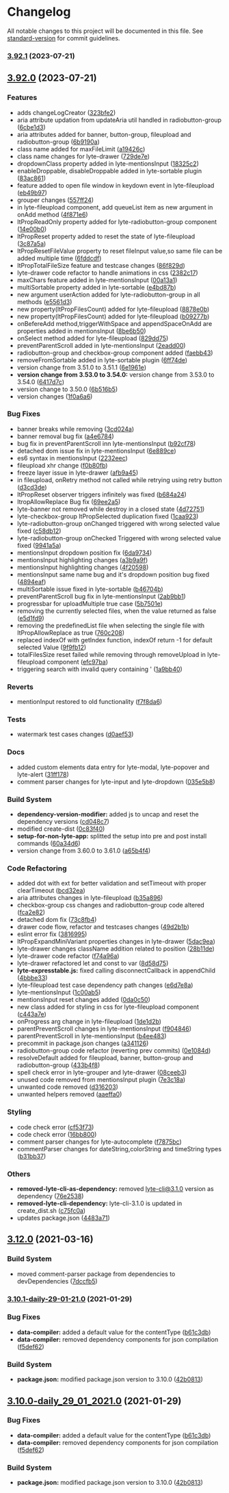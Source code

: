 # Changelog

All notable changes to this project will be documented in this file. See [standard-version](https://github.com/conventional-changelog/standard-version) for commit guidelines.

### [3.92.1](https://git.csez.zohocorpin.com/lyte.js/lyte-ui-component/compare/v3.92.0...v3.92.1) (2023-07-21)

## [3.92.0](https://git.csez.zohocorpin.com/lyte.js/lyte-ui-component/compare/v3.12.0...v3.92.0) (2023-07-21)


### Features

* adds changeLogCreator ([323bfe2](https://git.csez.zohocorpin.com/lyte.js/lyte-ui-component/commit/323bfe24cd9bc8cb0f173d26e192a6f4a7a83d0b))
* aria attribute updation from updateAria util handled in radiobutton-group ([6cbe1d3](https://git.csez.zohocorpin.com/lyte.js/lyte-ui-component/commit/6cbe1d3cc34a00cb4406589799ce73b61e1261c6))
* aria attributes added for banner, button-group, fileupload and radiobutton-group ([6b9190a](https://git.csez.zohocorpin.com/lyte.js/lyte-ui-component/commit/6b9190a8d04a7a234fe65dc5a2a1f7c7a1ab60ad))
* class name added for maxFileLimit ([a19426c](https://git.csez.zohocorpin.com/lyte.js/lyte-ui-component/commit/a19426c03416381771b51e1ed08e5c99207ae632))
* class name changes for lyte-drawer ([729de7e](https://git.csez.zohocorpin.com/lyte.js/lyte-ui-component/commit/729de7ebd0e0df23b668c18dd0474b9617cde961))
* dropdownClass property added in lyte-mentionsInput ([18325c2](https://git.csez.zohocorpin.com/lyte.js/lyte-ui-component/commit/18325c2c28827b0806ab3f6625bc72f069f82b3a))
* enableDroppable, disableDroppable added in lyte-sortable plugin ([83ac861](https://git.csez.zohocorpin.com/lyte.js/lyte-ui-component/commit/83ac861d872f3d9102b0a924a628c175a22bfd0d))
* feature added to open file window in keydown event in lyte-fileupload ([eb49b97](https://git.csez.zohocorpin.com/lyte.js/lyte-ui-component/commit/eb49b97cfb01f294cfd55e3233e20d2d9bbbe464))
* grouper changes ([557ff24](https://git.csez.zohocorpin.com/lyte.js/lyte-ui-component/commit/557ff2435c48ed31f1ba6f8abb119447aec1b462))
* in lyte-fileupload component, add queueList item as new argument in onAdd method ([4f871e6](https://git.csez.zohocorpin.com/lyte.js/lyte-ui-component/commit/4f871e6f90587ef223d3555531fd1803586937fc))
* ltPropReadOnly property added for lyte-radiobutton-group component ([14e00b0](https://git.csez.zohocorpin.com/lyte.js/lyte-ui-component/commit/14e00b08adaa68586ad62fcf971be399f300efff))
* ltPropReset property added to reset the state of lyte-fileupload ([3c87a5a](https://git.csez.zohocorpin.com/lyte.js/lyte-ui-component/commit/3c87a5a361d9ec14b9b6d5cc136909bd945dbc41))
* ltPropResetFileValue property to reset fileInput value,so same file can be added multiple time ([6fddcdf](https://git.csez.zohocorpin.com/lyte.js/lyte-ui-component/commit/6fddcdf3ae7a4e8cb2ad2457f0ebda8b2b9dc13f))
* ltPropTotalFileSize feature and testcase changes ([86f829d](https://git.csez.zohocorpin.com/lyte.js/lyte-ui-component/commit/86f829d1c9d644720bd77868808b000e0bf5498a))
* lyte-drawer code refactor to handle animations in css ([2382c17](https://git.csez.zohocorpin.com/lyte.js/lyte-ui-component/commit/2382c17aef38cb9524e84a3051e76f2eb9383416))
* maxChars feature added in lyte-mentionsInput ([00a13a1](https://git.csez.zohocorpin.com/lyte.js/lyte-ui-component/commit/00a13a1552bbe91cc997d1925a92c97586d54eae))
* multiSortable property added in lyte-sortable ([e4bd87b](https://git.csez.zohocorpin.com/lyte.js/lyte-ui-component/commit/e4bd87b80554de62a41816ed496e4c97857daff6))
* new argument userAction added for lyte-radiobutton-group in all methods ([e5561d3](https://git.csez.zohocorpin.com/lyte.js/lyte-ui-component/commit/e5561d33126d5304d0fcc4a8bc521073f35d4089))
* new property(ltPropFilesCount) added for lyte-fileupload ([8878e0b](https://git.csez.zohocorpin.com/lyte.js/lyte-ui-component/commit/8878e0b8529171eda21ee29b24fa2fc020a0aa4a))
* new property(ltPropFilesCount) added for lyte-fileupload ([b09277b](https://git.csez.zohocorpin.com/lyte.js/lyte-ui-component/commit/b09277b8fea8a2900357a0a1786870b8a969a0d1))
* onBefereAdd method,triggerWithSpace and appendSpaceOnAdd are properties added in mentionsInput ([8be6b50](https://git.csez.zohocorpin.com/lyte.js/lyte-ui-component/commit/8be6b507fdceba14391baeeb1d8eb0baa3ef0d0b))
* onSelect method added for lyte-fileupload ([829dd75](https://git.csez.zohocorpin.com/lyte.js/lyte-ui-component/commit/829dd75060ecf8e53fee6286c6d52a81bf532e37))
* preventParentScroll added in lyte-mentionsInput ([2eadd00](https://git.csez.zohocorpin.com/lyte.js/lyte-ui-component/commit/2eadd00d5bc249e5c1666a17235247c38a0666ae))
* radiobutton-group and checkbox-group component added ([faebb43](https://git.csez.zohocorpin.com/lyte.js/lyte-ui-component/commit/faebb431e0ceb62d60045b127fbdcb92cfc9a175))
* removeFromSortable added in lyte-sortable plugin ([6ff74de](https://git.csez.zohocorpin.com/lyte.js/lyte-ui-component/commit/6ff74de6dd3df5ff9217e09a2197a6cf4bdb3c83))
* version change from 3.51.0 to 3.51.1 ([6e1961e](https://git.csez.zohocorpin.com/lyte.js/lyte-ui-component/commit/6e1961eae7673968e2e8ad4121d48f6b32fdd6f0))
* **version change from 3.53.0 to 3.54.0:** version change from 3.53.0 to 3.54.0 ([6417d7c](https://git.csez.zohocorpin.com/lyte.js/lyte-ui-component/commit/6417d7cbb75c902e6ffba76f02167c13cf5259e1))
* version change to 3.50.0 ([6b516b5](https://git.csez.zohocorpin.com/lyte.js/lyte-ui-component/commit/6b516b5d2bce63eac981181c87c42a1a3fb89ea8))
* version changes ([1f0a6a6](https://git.csez.zohocorpin.com/lyte.js/lyte-ui-component/commit/1f0a6a619e3d48108f68dac83d2f15ee171334cd))


### Bug Fixes

* banner breaks while removing ([3cd024a](https://git.csez.zohocorpin.com/lyte.js/lyte-ui-component/commit/3cd024a7848a926a473f702079b3c419d8c4b5a0))
* banner removal bug fix ([a4e6784](https://git.csez.zohocorpin.com/lyte.js/lyte-ui-component/commit/a4e6784669334be2ab8929a582e21ca6817c6219))
* bug fix in preventParentScroll inn lyte-mentionsInput ([b92cf78](https://git.csez.zohocorpin.com/lyte.js/lyte-ui-component/commit/b92cf78e46d2990c037202a4288c43f8e639570e))
* detached dom issue fix in lyte-mentionsInput ([6e889ce](https://git.csez.zohocorpin.com/lyte.js/lyte-ui-component/commit/6e889cede088123a4106675ae9bceb5b20488a6e))
* es6 syntax in mentionsInput ([2232eec](https://git.csez.zohocorpin.com/lyte.js/lyte-ui-component/commit/2232eec26cf540b3ddc886c46b8fa2dab5610c6f))
* fileupload xhr change ([f0b80fb](https://git.csez.zohocorpin.com/lyte.js/lyte-ui-component/commit/f0b80fb91b3dd3d00858993ab475b18fb5ec6d9e))
* freeze layer issue in lyte-drawer ([afb9a45](https://git.csez.zohocorpin.com/lyte.js/lyte-ui-component/commit/afb9a4540ca69fdc6f28b14e1567bbf859cc2238))
* in fileupload, onRetry method not called while retrying using retry button ([d3cd3de](https://git.csez.zohocorpin.com/lyte.js/lyte-ui-component/commit/d3cd3dece0099bf8a089e8f773b6c137418ac059))
* ltPropReset observer triggers infinitely was fixed ([b684a24](https://git.csez.zohocorpin.com/lyte.js/lyte-ui-component/commit/b684a24e56d4f359da7285e673c8afe4ca7d07b7))
* ltropAllowReplace Bug fix ([69ee2a5](https://git.csez.zohocorpin.com/lyte.js/lyte-ui-component/commit/69ee2a5da9068c2287ee9dfbe9cee1c999a96dbf))
* lyte-banner not removed while destroy in a closed state ([4d72751](https://git.csez.zohocorpin.com/lyte.js/lyte-ui-component/commit/4d727515d642b91fa77ee86f5ba9fa4efd9c083b))
* lyte-checkbox-group ltPropSelected duplication fixed ([1caa923](https://git.csez.zohocorpin.com/lyte.js/lyte-ui-component/commit/1caa92366617b5cfb6810cc2dbb6cf53f09c3e83))
* lyte-radiobutton-group onChanged triggered with wrong selected value fixed ([c58db12](https://git.csez.zohocorpin.com/lyte.js/lyte-ui-component/commit/c58db12a8381cba6b538cc694d8121e6184aed18))
* lyte-radiobutton-group onChecked Triggered with wrong selected value fixed ([9941a5a](https://git.csez.zohocorpin.com/lyte.js/lyte-ui-component/commit/9941a5a557d91011c281f4eecdeebda4e0c2c7f1))
* mentionsInput dropdown position fix ([6da9734](https://git.csez.zohocorpin.com/lyte.js/lyte-ui-component/commit/6da9734d4aaef770e53e8d47be95a84452653940))
* mentionsInput highlighting changes ([a3b9a9f](https://git.csez.zohocorpin.com/lyte.js/lyte-ui-component/commit/a3b9a9fe3d6489a56b57666b455812966fafbb54))
* mentionsInput highlighting changes ([4f20598](https://git.csez.zohocorpin.com/lyte.js/lyte-ui-component/commit/4f205983d10ffff948c21be4c766e7ba3fe94936))
* mentionsInput same name bug and it's dropdown position bug fixed ([4894eaf](https://git.csez.zohocorpin.com/lyte.js/lyte-ui-component/commit/4894eaf660590b93364c59ce37655ada702f3500))
* multiSortable issue fixed in lyte-sortable ([b46704b](https://git.csez.zohocorpin.com/lyte.js/lyte-ui-component/commit/b46704b09932a108e93f503fa40c523dc058220b))
* preventParentScroll bug fix in lyte-mentionsInput ([2ab9bb1](https://git.csez.zohocorpin.com/lyte.js/lyte-ui-component/commit/2ab9bb199de5a692ab9845320e68efe020b20135))
* progressbar for uploadMultiple true case ([5b7501e](https://git.csez.zohocorpin.com/lyte.js/lyte-ui-component/commit/5b7501e309ac339dafcd1a7573df63785ba2cfa5))
* removing the currently selected files, when the value returned as false ([e5d1fd9](https://git.csez.zohocorpin.com/lyte.js/lyte-ui-component/commit/e5d1fd944ac4c970c06385a33905d12f5ac2d49a))
* removing the predefinedList file when selecting the single file with ltPropAllowReplace as true ([760c208](https://git.csez.zohocorpin.com/lyte.js/lyte-ui-component/commit/760c2081551f1b358287c2684e81b4fec62f9b6d))
* replaced indexOf with getIndex function, indexOf return -1 for default selected Value ([9f9fb12](https://git.csez.zohocorpin.com/lyte.js/lyte-ui-component/commit/9f9fb125db695c24286061d513e866ed8babf28e))
* totalFilesSize reset failed while removing through removeUpload in lyte-fileupload component ([efc97ba](https://git.csez.zohocorpin.com/lyte.js/lyte-ui-component/commit/efc97ba00cebd69450822d15d437383529a02a00))
* triggering search with invalid query containing ' ([1a9bb40](https://git.csez.zohocorpin.com/lyte.js/lyte-ui-component/commit/1a9bb40823336a7f8af400d36b9c4beaf1096ec4))


### Reverts

* mentionInput restored to old functionality ([f7f8da6](https://git.csez.zohocorpin.com/lyte.js/lyte-ui-component/commit/f7f8da6d9c7f2532af242d4362bd5691add236d7))


### Tests

* watermark test cases changes ([d0aef53](https://git.csez.zohocorpin.com/lyte.js/lyte-ui-component/commit/d0aef537b15f385615e80dbc0a2ad6e938470a0f))


### Docs

* added custom elements data entry for lyte-modal, lyte-popover and lyte-alert ([31ff178](https://git.csez.zohocorpin.com/lyte.js/lyte-ui-component/commit/31ff1787b6c3c90669c1145cd6fc25f26993e24a))
* comment parser changes for lyte-input and lyte-dropdown ([035e5b8](https://git.csez.zohocorpin.com/lyte.js/lyte-ui-component/commit/035e5b83b220c924b599f4270ff74a3675c40e95))


### Build System

* **dependency-version-modifier:** added js to uncap and reset the dependency versions ([cd048c7](https://git.csez.zohocorpin.com/lyte.js/lyte-ui-component/commit/cd048c7a4b78a825b3b43f3d34b1428c82428b51))
* modified create-dist ([0c83f40](https://git.csez.zohocorpin.com/lyte.js/lyte-ui-component/commit/0c83f400bb3f6bf0cd4a62b310c753bdde85f6a5))
* **setup-for-non-lyte-app:** splitted the setup into pre and post install commands ([60a34d6](https://git.csez.zohocorpin.com/lyte.js/lyte-ui-component/commit/60a34d61dd6ca7dd02347de2f8043631d5699ff6))
* version change from 3.60.0 to 3.61.0 ([a65b4f4](https://git.csez.zohocorpin.com/lyte.js/lyte-ui-component/commit/a65b4f4c9f20ab82f1fba9fa3b59089dd57cfbe3))


### Code Refactoring

* added dot with ext for better validation and setTimeout with proper clearTimeout ([bcd32ea](https://git.csez.zohocorpin.com/lyte.js/lyte-ui-component/commit/bcd32ea9708a4d6f0094b976a893d59433014f66))
* aria attributes changes in lyte-fileupload ([b35a896](https://git.csez.zohocorpin.com/lyte.js/lyte-ui-component/commit/b35a8964e3b4096f4b79fb318e4fee45dd95f9d6))
* checkbox-group css changes and radiobutton-group code altered ([fca2e82](https://git.csez.zohocorpin.com/lyte.js/lyte-ui-component/commit/fca2e8206e0c0dd9a5407628917dcc3c71a2cd5f))
* detached dom fix ([73c8fb4](https://git.csez.zohocorpin.com/lyte.js/lyte-ui-component/commit/73c8fb4134fb3f901859cc00feac86d7daa531b0))
* drawer code flow, refactor and testcases changes ([49d2b1b](https://git.csez.zohocorpin.com/lyte.js/lyte-ui-component/commit/49d2b1b2bfbf75fd2fc63392915145be787b6255))
* eslint error fix ([3816995](https://git.csez.zohocorpin.com/lyte.js/lyte-ui-component/commit/3816995263087999adcbfa4d52b2c93651ab7680))
* ltPropExpandMiniVariant properties changes in lyte-drawer ([5dac9ea](https://git.csez.zohocorpin.com/lyte.js/lyte-ui-component/commit/5dac9ead8515e64ea0daa0d176ebd5b2a836431f))
* lyte-drawer changes className addition related to position ([28b11de](https://git.csez.zohocorpin.com/lyte.js/lyte-ui-component/commit/28b11de96ab5be52f1f6e5e399b3724643606353))
* lyte-drawer code refactor ([f74a96a](https://git.csez.zohocorpin.com/lyte.js/lyte-ui-component/commit/f74a96a188e55cca3158b8cd8f8f6523eb2c5055))
* lyte-drawer refactored let and const to var ([8d58d75](https://git.csez.zohocorpin.com/lyte.js/lyte-ui-component/commit/8d58d750cd401483daf3f05819ee674c836aef26))
* **lyte-expresstable.js:** fixed calling disconnectCallback in appendChild ([4bbbe33](https://git.csez.zohocorpin.com/lyte.js/lyte-ui-component/commit/4bbbe336898cc665eb7b4a712b4e416f42288e01))
* lyte-fileupload test case dependency path changes ([e6d7e8a](https://git.csez.zohocorpin.com/lyte.js/lyte-ui-component/commit/e6d7e8ab6da6590dc2cb415dcfc714b720b5d488))
* lyte-mentionsInput ([1c00ab5](https://git.csez.zohocorpin.com/lyte.js/lyte-ui-component/commit/1c00ab512bb05aece746c08d357ded878fe642ae))
* mentionsInput reset changes added ([0da0c50](https://git.csez.zohocorpin.com/lyte.js/lyte-ui-component/commit/0da0c50322363c0603685a785c523b622bf55d9f))
* new class added for styling in css for lyte-fileupload component ([c443a7e](https://git.csez.zohocorpin.com/lyte.js/lyte-ui-component/commit/c443a7e940712b3a887b2e36c990306bcf739832))
* onProgress arg change in lyte-fileupload ([1de1d2b](https://git.csez.zohocorpin.com/lyte.js/lyte-ui-component/commit/1de1d2b8a9e95b2c3f19474d33b5ac0b0b9c0adc))
* parentPreventScroll changes in lyte-mentionsInput ([f904846](https://git.csez.zohocorpin.com/lyte.js/lyte-ui-component/commit/f904846b2d41c20448df69abd0d7255d0f5f1f51))
* parentPreventScroll in lyte-mentionsInput ([b4ee483](https://git.csez.zohocorpin.com/lyte.js/lyte-ui-component/commit/b4ee483710cd4ef565b0baa359c5f1fce49ee5f8))
* precommit in package.json changes ([a341126](https://git.csez.zohocorpin.com/lyte.js/lyte-ui-component/commit/a34112616484726575aab110271764970b800718))
* radiobutton-group code refactor (reverting prev commits) ([0e1084d](https://git.csez.zohocorpin.com/lyte.js/lyte-ui-component/commit/0e1084d0b83b1b74ffb0ba68fd0b4cc675defce8))
* resolveDefault added for fileupload, banner, button-group and radiobutton-group ([433b4f8](https://git.csez.zohocorpin.com/lyte.js/lyte-ui-component/commit/433b4f88176a525ac6771bff8becffdad3a4c41a))
* spell check error in lyte-grouper and lyte-drawer ([08ceeb3](https://git.csez.zohocorpin.com/lyte.js/lyte-ui-component/commit/08ceeb385fb8eceb4de2fe3b41be4ca5901105cd))
* unused code removed from mentionsInput plugin ([7e3c18a](https://git.csez.zohocorpin.com/lyte.js/lyte-ui-component/commit/7e3c18a105137ec4e168c967fdd53d839e12007c))
* unwanted code removed ([d316203](https://git.csez.zohocorpin.com/lyte.js/lyte-ui-component/commit/d31620382d6286a2c54a12e9eb89230d52093092))
* unwanted helpers removed ([aaeffa0](https://git.csez.zohocorpin.com/lyte.js/lyte-ui-component/commit/aaeffa0543a5616ffe017a45dbc85463789372d3))


### Styling

* code check error ([cf53f73](https://git.csez.zohocorpin.com/lyte.js/lyte-ui-component/commit/cf53f73999131417c0980d34cad1f86d585dcba0))
* code check error ([16bb800](https://git.csez.zohocorpin.com/lyte.js/lyte-ui-component/commit/16bb800010f431f68086c9ad710465fab8f060af))
* comment parser changes for lyte-autocomplete ([f7875bc](https://git.csez.zohocorpin.com/lyte.js/lyte-ui-component/commit/f7875bc2a82346894dbe61513b1159655bb57d14))
* commentParser changes for dateString,colorString and timeString types ([b31bb37](https://git.csez.zohocorpin.com/lyte.js/lyte-ui-component/commit/b31bb37e81a8cd7af2a8256b9b1c84be00e2ed24))


### Others

* **removed-lyte-cli-as-dependency:** removed lyte-cli@3.1.0 version as dependency ([76e2538](https://git.csez.zohocorpin.com/lyte.js/lyte-ui-component/commit/76e2538009a46a5edcf87c7dd3914f1897e847d7))
* **removed-lyte-cli-dependency:** lyte-cli-3.1.0 is updated in create_dist.sh ([c75fc0a](https://git.csez.zohocorpin.com/lyte.js/lyte-ui-component/commit/c75fc0a25ea636a5f33cc94661d553f479c053db))
* updates package.json ([4483a71](https://git.csez.zohocorpin.com/lyte.js/lyte-ui-component/commit/4483a71c2c18dd4d0729b321c6e06381468edeb0))

## [3.12.0](https://git.csez.zohocorpin.com/lyte.js/lyte-ui-component/compare/v3.10.1-daily-29-01-21.0...v3.12.0) (2021-03-16)


### Build System

* moved comment-parser package from dependencies to devDependencies ([7dccfb5](https://git.csez.zohocorpin.com/lyte.js/lyte-ui-component/commit/7dccfb513411fc9de9c1a34034c4ae9efa123b0b))

### [3.10.1-daily-29-01-21.0](https://git.csez.zohocorpin.com/lyte.js/lyte-ui-component/compare/v3.8.0...v3.10.1-daily-29-01-21.0) (2021-01-29)


### Bug Fixes

* **data-compiler:** added a default value for the contentType ([b61c3db](https://git.csez.zohocorpin.com/lyte.js/lyte-ui-component/commit/b61c3dbafc035b0a9a4ebb6e3a12967c5af00f4b))
* **data-compiler:** removed dependency components for json compilation ([f5def62](https://git.csez.zohocorpin.com/lyte.js/lyte-ui-component/commit/f5def626261e7f67366dd66ecf3791002ef71c27))


### Build System

* **package.json:** modified package.json version to 3.10.0 ([42b0813](https://git.csez.zohocorpin.com/lyte.js/lyte-ui-component/commit/42b0813e4cb2c487d012d87ba44023e7e3ecc856))

## [3.10.0-daily_29_01_2021.0](https://git.csez.zohocorpin.com/lyte.js/lyte-ui-component/compare/v3.8.0...v3.10.0-daily_29_01_2021.0) (2021-01-29)


### Bug Fixes

* **data-compiler:** added a default value for the contentType ([b61c3db](https://git.csez.zohocorpin.com/lyte.js/lyte-ui-component/commit/b61c3dbafc035b0a9a4ebb6e3a12967c5af00f4b))
* **data-compiler:** removed dependency components for json compilation ([f5def62](https://git.csez.zohocorpin.com/lyte.js/lyte-ui-component/commit/f5def626261e7f67366dd66ecf3791002ef71c27))


### Build System

* **package.json:** modified package.json version to 3.10.0 ([42b0813](https://git.csez.zohocorpin.com/lyte.js/lyte-ui-component/commit/42b0813e4cb2c487d012d87ba44023e7e3ecc856))
